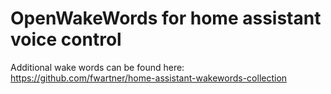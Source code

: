 # OpenWakeWords for home assistant voice control  

Additional wake words can be found here: https://github.com/fwartner/home-assistant-wakewords-collection  


